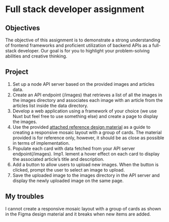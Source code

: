# Full stack developer assignment

## Objectives

The objective of this assignment is to demonstrate a strong understanding of frontend frameworks and proficient utilization of backend APIs as a full-stack developer. Our goal is for you to highlight your problem-solving abilities and creative thinking.

## Project

1. Set up a node API server based on the provided images and articles data.
1. Create an API endpoint (/images) that retrieves a list of all the images in the images directory and associates each image with an article from the articles list inside the data directory.
1. Develop a web application using a framework of your choice (we use Nuxt but feel free to use something else) and create a page to display the images.
1. Use the provided [attached reference design material](https://www.figma.com/file/9LTf63sbWsf2VwiST524uJ/test?type=design&node-id=0-1&mode=design) as a guide to creating a responsive mosaic layout with a group of cards. The material provided is for reference only, however, it should be as close as possible in terms of implementation.
1. Populate each card with data fetched from your API server endpoint(/images).
Imp1. lement a hover effect on each card to display the associated article’s title and description.
1. Add a button to allow users to upload new images. When the button is clicked, prompt the user to select an image to upload.
1. Save the uploaded image to the images directory in the API server and display the newly uploaded image on the same page.


## My troubles
I cannot create a responsive mosaic layout with a group of cards as shown in the Figma design material and it breaks when new items are added.